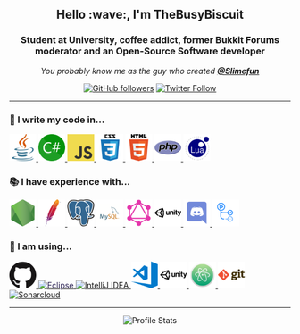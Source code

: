 <h2 align="center">Hello :wave:, I'm TheBusyBiscuit</h1>
<h3 align="center">Student at University, coffee addict, former Bukkit Forums moderator and an Open-Source Software developer</h3>

<p align="center">
  <em>You probably know me as the guy who created <a href="https://github.com/Slimefun"><strong>@Slimefun</strong></a></em>
</p>

<p align="center">
  <a href="https://github.com/TheBusyBiscuit"><img alt="GitHub followers" src="https://img.shields.io/github/followers/TheBusyBiscuit?label=%40TheBusyBiscuit&style=social"></a>
  <a href="https://twitter.com/TheBusyBiscuit"><img alt="Twitter Follow" src="https://img.shields.io/twitter/follow/TheBusyBiscuit?label=%40TheBusyBiscuit&style=social"></a>
</p>

<hr/>

### :speech_balloon: I write my code in...

<a title="Java" href="https://github.com/TheBusyBiscuit?tab=repositories&language=java">
  <img alt="Java" height="48px" src="https://raw.githubusercontent.com/github/explore/master/topics/java/java.png" />
</a>
<a title="C#" href="https://github.com/TheBusyBiscuit?tab=repositories&language=c%23">
  <img alt="C Sharp" height="48px" src="https://raw.githubusercontent.com/github/explore/master/topics/csharp/csharp.png" />
</a>
<a title="JavaScript" href="https://github.com/TheBusyBiscuit?tab=repositories&language=javascript">
  <img alt="Java Script" height="48px" src="https://raw.githubusercontent.com/github/explore/master/topics/javascript/javascript.png" />
</a>
<a title="CSS" href="https://github.com/TheBusyBiscuit?tab=repositories&language=css">
  <img alt="CSS" height="48px" src="https://raw.githubusercontent.com/github/explore/master/topics/css/css.png" />
</a>
<a title="HTML" href="https://github.com/TheBusyBiscuit?tab=repositories&language=html">
  <img alt="HTML" height="48px" src="https://raw.githubusercontent.com/github/explore/master/topics/html/html.png" />
</a>
<a title="PHP" href="https://github.com/TheBusyBiscuit?tab=repositories&language=php">
  <img alt="PHP" height="48px" src="https://raw.githubusercontent.com/github/explore/master/topics/php/php.png" />
</a>
<a title="Lua" href="https://github.com/TheBusyBiscuit?tab=repositories&language=lua">
  <img alt="Lua" height="48px" src="https://raw.githubusercontent.com/github/explore/master/topics/lua/lua.png" />
</a>

### :books: I have experience with...

<a title="node.js" href="https://nodejs.org/">
  <img alt="Node JS" height="48px" src="https://raw.githubusercontent.com/github/explore/master/topics/nodejs/nodejs.png" />
</a>
<a title="Apache Maven" href="https://maven.apache.org/">
  <img alt="Maven" height="48px" src="https://raw.githubusercontent.com/github/explore/master/topics/maven/maven.png" />
</a>
<a title="Postgresql" href="https://www.postgresql.org/">
  <img alt="Postgresql" height="48px" src="https://raw.githubusercontent.com/github/explore/master/topics/postgresql/postgresql.png" />
</a>
<a title="MySQL" href="https://www.mysql.com/">
  <img alt="MySQL" height="48px" src="https://raw.githubusercontent.com/github/explore/master/topics/mysql/mysql.png" />
</a>
<a title="GraphQL" href="https://graphql.org/">
  <img alt="GraphQL" height="48px" src="https://raw.githubusercontent.com/github/explore/master/topics/graphql/graphql.png" />
</a>
<a title="Unity3D" href="https://unity.com/">
  <img alt="Unity 3D" height="48px" src="https://raw.githubusercontent.com/github/explore/master/topics/unity/unity.png" />
</a>
<a title="Discord" href="https://discord.com/">
  <img alt="Discord" height="48px" src="https://raw.githubusercontent.com/github/explore/master/topics/discord/discord.png" />
</a>
<a title="GitHub Actions" href="https://github.com/features/actions">
  <img alt="GitHub Actions" height="48px" src="https://raw.githubusercontent.com/github/explore/master/topics/actions/actions.png" />
</a>
  
### :wrench: I am using...

<a title="GitHub" href="https://github.com/">
  <img alt="GitHub" height="48px" src="https://raw.githubusercontent.com/github/explore/master/topics/github/github.png" />
</a>
<a title="Eclipse IDE" href="https://www.eclipse.org/">
  <img alt="Eclipse" height="48px" src="https://raw.githubusercontent.com/simple-icons/simple-icons/master/icons/eclipseide.svg" style="color: #2C2255;"/>
</a>
<a title="IntelliJ IDEA" href="https://www.jetbrains.com/idea/">
  <img alt="IntelliJ IDEA" height="48px" src="https://raw.githubusercontent.com/simple-icons/simple-icons/master/icons/intellijidea.svg" />
</a>
<a title="Visual Studio" href="https://visualstudio.microsoft.com/">
  <img alt="Visual Studio" height="48px" src="https://raw.githubusercontent.com/github/explore/master/topics/visual-studio-code/visual-studio-code.png" />
</a>
<a title="Unity3D" href="https://unity.com/">
  <img alt="Unity 3D" height="48px" src="https://raw.githubusercontent.com/github/explore/master/topics/unity/unity.png" />
</a>
<a title="Atom" href="https://atom.io/">
  <img alt="Atom" height="48px" src="https://raw.githubusercontent.com/github/explore/master/topics/atom/atom.png" />
</a>
<a title="git" href="https://git-scm.com/">
  <img alt="Git" height="48px" src="https://raw.githubusercontent.com/github/explore/master/topics/git/git.png" />
</a>
<a title="Sonarcloud" href="https://sonarcloud.io/">
  <img alt="Sonarcloud" height="48px" src="https://raw.githubusercontent.com/simple-icons/simple-icons/master/icons/sonarcloud.svg" />
</a>

<hr/>

<p align="center">
  <img src="https://github-readme-stats.vercel.app/api?username=TheBusyBiscuit&show_icons=true" alt="Profile Stats">
</p>
